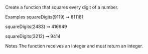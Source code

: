 Create a function that squares every digit of a number.

Examples
squareDigits(9119) ➞ 811181

squareDigits(2483) ➞ 416649

squareDigits(3212) ➞ 9414

Notes
The function receives an integer and must return an integer.